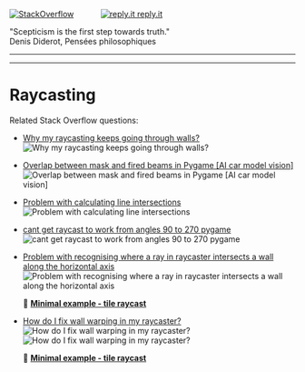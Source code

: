 [![StackOverflow](https://stackexchange.com/users/flair/7322082.png)](https://stackoverflow.com/users/5577765/rabbid76?tab=profile) &nbsp;&nbsp;&nbsp;&nbsp;&nbsp;&nbsp;&nbsp;&nbsp;&nbsp;&nbsp; [![reply.it](../../resource/logo/Repl_it_logo_80.png) reply.it](https://repl.it/repls/folder/PyGame%20Examples)

"Scepticism is the first step towards truth."  
Denis Diderot, Pensées philosophiques

---

---

# Raycasting

Related Stack Overflow questions:

- [Why my raycasting keeps going through walls?](https://stackoverflow.com/questions/69982993/why-my-raycasting-keeps-going-through-walls/70047889#70047889)  
  ![Why my raycasting keeps going through walls?](https://i.sstatic.net/aS94w.png)

- [Overlap between mask and fired beams in Pygame [AI car model vision]](https://stackoverflow.com/questions/62008457/overlap-between-mask-and-fired-beams-in-pygame-ai-car-model-vision/62082726#62082726)  
  ![Overlap between mask and fired beams in Pygame [AI car model vision]](https://i.sstatic.net/YyFbN.gif)

- [Problem with calculating line intersections](https://stackoverflow.com/questions/56312503/problem-with-calculating-line-intersections/56312654#56312654)  
  ![Problem with calculating line intersections](https://i.sstatic.net/l2NS9.png)

- [cant get raycast to work from angles 90 to 270 pygame](https://stackoverflow.com/questions/73514673/cant-get-raycast-to-work-from-angles-90-to-270-pygame/73516630#73516630)  
  ![cant get raycast to work from angles 90 to 270 pygame](https://i.sstatic.net/4OFes.gif)  

- [Problem with recognising where a ray in raycaster intersects a wall along the horizontal axis](https://stackoverflow.com/questions/73776052/problem-with-recognising-where-a-ray-in-raycaster-intersects-a-wall-along-the-ho/73777906#73777906)  
  ![Problem with recognising where a ray in raycaster intersects a wall along the horizontal axis](https://i.sstatic.net/JcURc.gif)

  📁 **[Minimal example - tile raycast](../../examples/minimal_examples/pygame_minimal_raycast_tiles.py)**

- [How do I fix wall warping in my raycaster?](https://stackoverflow.com/questions/74060836/how-do-i-fix-wall-warping-in-my-raycaster/74061346#74061346)  
  ![How do I fix wall warping in my raycaster?](https://i.sstatic.net/XWWai.png)  
  ![How do I fix wall warping in my raycaster?](https://i.sstatic.net/2DdYw.gif)

  📁 **[Minimal example - tile raycast](../../examples/minimal_examples/pygame_minimal_raycast_tiles_render.py)**
